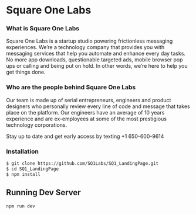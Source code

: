 # Square One Labs
### What is Square One Labs

Square One Labs is a startup studio powering frictionless messaging experiences. We’re a technology company that provides you with messaging services that help you automate and enhance every day tasks. No more app downloads, questionable targeted ads, mobile browser pop ups or calling and being put on hold. In other words, we’re here to help you get things done.

### Who are the people behind Square One Labs

Our team is made up of serial entrepreneurs, engineers and product designers who personally review every line of code and message that takes place on the platform. Our engineers have an average of 10 years experience and are ex-employees at some of the most prestigious technology corporations.

Stay up to date and get early access by texting +1 650-600-9614


### Installation

```sh
$ git clone https://github.com/SQ1Labs/SQ1_LandingPage.git
$ cd SQ1_LandingPage
$ npm install
```

## Running Dev Server

```bash
npm run dev
```
